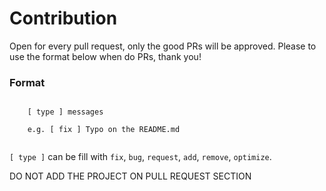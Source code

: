 # Contribution

Open for every pull request, only the good PRs will be approved. Please to use the format below when do PRs, thank you!

### Format
```
    
    [ type ] messages
    
    e.g. [ fix ] Typo on the README.md
    
```

` [ type ] ` can be fill with ` fix `, ` bug `, ` request `, ` add `, ` remove `, ` optimize `.

DO NOT ADD THE PROJECT ON PULL REQUEST SECTION
